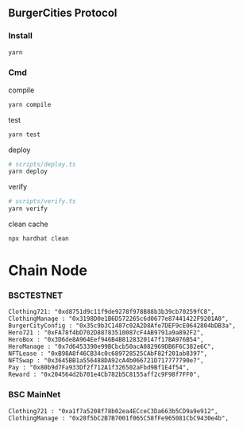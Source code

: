 ## BurgerCities Protocol
### Install
```sh
yarn
```
### Cmd
compile
```sh
yarn compile
```
test
```sh
yarn test
```
deploy

```sh
# scripts/deploy.ts
yarn deploy
```
verify
```sh
# scripts/verify.ts
yarn verify
```
clean cache
```sh
npx hardhat clean
```

# Chain Node


### BSCTESTNET
```
Clothing721: "0xd8751d9c11f9de9278f978B88b3b39cb70259fC8",
ClothingManage : "0x3198D0e1B6D572265c6d0677e87441422F9201A0",
BurgerCityConfig : "0x35c9b3C1487c02A2D8Afe7DEF9cE0642804bDB3a",
Hero721 : "0xFA78f4bD702D88783510087cF4AB9791a9a892F2",
HeroBox : "0x3D6de8A964Eef946B4B8128320147f17BA976B54",
HeroManage : "0x7d6453390e99BCbcb50acA082969DB6F6C382e6C",
NFTLease : "0xB98A8f46CB34c0c689728525CAbF82f201ab8397",
NFTSwap : "0x3645BB1a556488DA92cA4b066721D717777790e7",
Pay : "0x80b9d7Fa933Df2f712A1f326502aFbd9Bf1E4f54",
Reward : "0x204564d2b701e4Cb782b5C8155aff2c9F98f7FF0",
```

### BSC MainNet
```
Clothing721 : "0xa1f7a5208f78b02ea4ECceC3Da663b5CD9a9e912",
ClothingManage : "0x28f5bC2B7B7001f065C58fFe965081CbC9430e4b",
```
